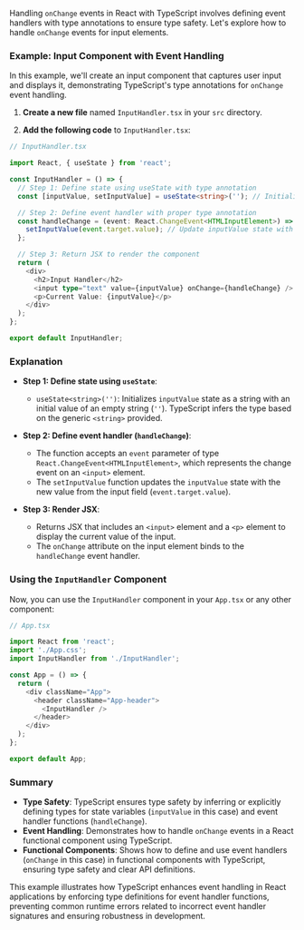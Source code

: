 Handling `onChange` events in React with TypeScript involves defining event handlers with type annotations to ensure type safety. Let's explore how to handle `onChange` events for input elements.

### Example: Input Component with Event Handling

In this example, we'll create an input component that captures user input and displays it, demonstrating TypeScript's type annotations for `onChange` event handling.

1. **Create a new file** named `InputHandler.tsx` in your `src` directory.

2. **Add the following code** to `InputHandler.tsx`:

```typescript
// InputHandler.tsx

import React, { useState } from 'react';

const InputHandler = () => {
  // Step 1: Define state using useState with type annotation
  const [inputValue, setInputValue] = useState<string>(''); // Initialize inputValue as a string with initial value ''

  // Step 2: Define event handler with proper type annotation
  const handleChange = (event: React.ChangeEvent<HTMLInputElement>) => {
    setInputValue(event.target.value); // Update inputValue state with the new value from the input field
  };

  // Step 3: Return JSX to render the component
  return (
    <div>
      <h2>Input Handler</h2>
      <input type="text" value={inputValue} onChange={handleChange} />
      <p>Current Value: {inputValue}</p>
    </div>
  );
};

export default InputHandler;
```

### Explanation

- **Step 1: Define state using `useState`**: 
  - `useState<string>('')`: Initializes `inputValue` state as a string with an initial value of an empty string (`''`). TypeScript infers the type based on the generic `<string>` provided.

- **Step 2: Define event handler (`handleChange`)**:
  - The function accepts an `event` parameter of type `React.ChangeEvent<HTMLInputElement>`, which represents the change event on an `<input>` element.
  - The `setInputValue` function updates the `inputValue` state with the new value from the input field (`event.target.value`).

- **Step 3: Render JSX**:
  - Returns JSX that includes an `<input>` element and a `<p>` element to display the current value of the input.
  - The `onChange` attribute on the input element binds to the `handleChange` event handler.

### Using the `InputHandler` Component

Now, you can use the `InputHandler` component in your `App.tsx` or any other component:

```typescript
// App.tsx

import React from 'react';
import './App.css';
import InputHandler from './InputHandler';

const App = () => {
  return (
    <div className="App">
      <header className="App-header">
        <InputHandler />
      </header>
    </div>
  );
};

export default App;
```

### Summary

- **Type Safety**: TypeScript ensures type safety by inferring or explicitly defining types for state variables (`inputValue` in this case) and event handler functions (`handleChange`).
- **Event Handling**: Demonstrates how to handle `onChange` events in a React functional component using TypeScript.
- **Functional Components**: Shows how to define and use event handlers (`onChange` in this case) in functional components with TypeScript, ensuring type safety and clear API definitions.

This example illustrates how TypeScript enhances event handling in React applications by enforcing type definitions for event handler functions, preventing common runtime errors related to incorrect event handler signatures and ensuring robustness in development.